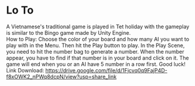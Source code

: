 # Lo To
A Vietnamese's traditional game is played in Tet holiday with the gameplay is similar to the Bingo game made by Unity Engine.          
How to Play: Choose the color of your board and how many AI you want to play with in the Menu. Then hit the Play button to play. In the Play Scene, you need to hit the number bag to generate a number. When the number appear, you have to find if that number is in your board and click on it. The game will end when you or an AI have 5 number in a row first. Good luck!                               
Link Download: https://drive.google.com/file/d/1Fjcvq0q9FajP4D-f8xOWK2_nPWq8dcpN/view?usp=share_link
